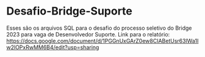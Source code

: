 # Desafio-Bridge-Suporte
Esses são os arquivos SQL para o desafio do processo seletivo do Bridge 2023 para vaga de Desenvolvedor Suporte.
Link para o relatório: https://docs.google.com/document/d/1PGGnUxGArZ0ew8CIABetUsr63lWa1Iw2lOPxRwMM6B4/edit?usp=sharing
